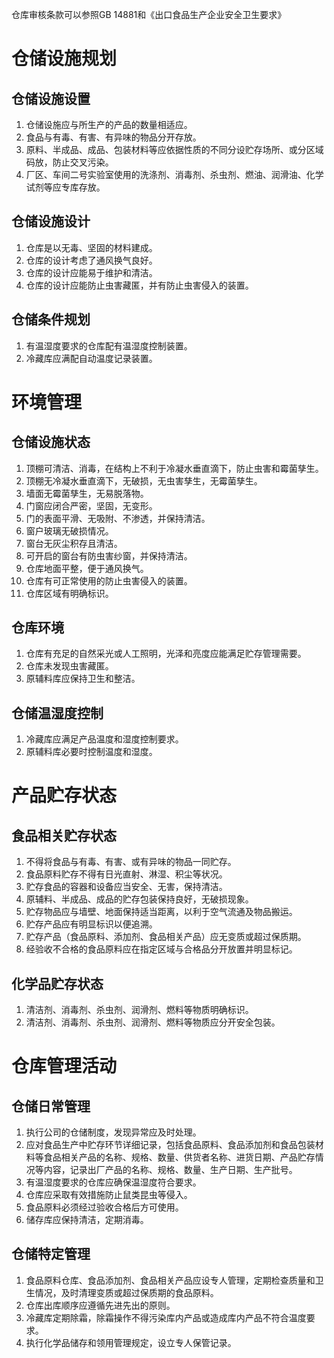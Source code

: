 仓库审核条款可以参照GB 14881和《出口食品生产企业安全卫生要求》
# 仓储设施规划
## 仓储设施设置
1. 仓储设施应与所生产的产品的数量相适应。
2. 食品与有毒、有害、有异味的物品分开存放。
3. 原料、半成品、成品、包装材料等应依据性质的不同分设贮存场所、或分区域码放，防止交叉污染。
4. 厂区、车间二号实验室使用的洗涤剂、消毒剂、杀虫剂、燃油、润滑油、化学试剂等应专库存放。
## 仓储设施设计
1. 仓库是以无毒、坚固的材料建成。
2. 仓库的设计考虑了通风换气良好。
3. 仓库的设计应能易于维护和清洁。
4. 仓库的设计应能防止虫害藏匿，并有防止虫害侵入的装置。
## 仓储条件规划
1. 有温湿度要求的仓库配有温湿度控制装置。
2. 冷藏库应满配自动温度记录装置。
# 环境管理
## 仓储设施状态
1. 顶棚可清洁、消毒，在结构上不利于冷凝水垂直滴下，防止虫害和霉菌孳生。
2. 顶棚无冷凝水垂直滴下，无破损，无虫害孳生，无霉菌孳生。
3. 墙面无霉菌孳生，无易脱落物。
4. 门窗应闭合严密，坚固，无变形。
5. 门的表面平滑、无吸附、不渗透，并保持清洁。
6. 窗户玻璃无破损情况。
7. 窗台无灰尘积存且清洁。
8. 可开启的窗台有防虫害纱窗，并保持清洁。
9. 仓库地面平整，便于通风换气。
10. 仓库有可正常使用的防止虫害侵入的装置。
11. 仓库区域有明确标识。
## 仓库环境
1. 仓库有充足的自然采光或人工照明，光泽和亮度应能满足贮存管理需要。
2. 仓库未发现虫害藏匿。
3. 原辅料库应保持卫生和整洁。
## 仓储温湿度控制
1. 冷藏库应满足产品温度和湿度控制要求。
2. 原辅料库必要时控制温度和湿度。
# 产品贮存状态
## 食品相关贮存状态
1. 不得将食品与有毒、有害、或有异味的物品一同贮存。
2. 食品原料贮存不得有日光直射、淋湿、积尘等状况。
3. 贮存食品的容器和设备应当安全、无害，保持清洁。
4. 原辅料、半成品、成品的贮存包装保持良好，无破损现象。
5. 贮存物品应与墙壁、地面保持适当距离，以利于空气流通及物品搬运。
6. 贮存产品应有明显标识以便追溯。
7. 贮存产品（食品原料、添加剂、食品相关产品）应无变质或超过保质期。
8. 经验收不合格的食品原料应在指定区域与合格品分开放置并明显标记。
## 化学品贮存状态
1. 清洁剂、消毒剂、杀虫剂、润滑剂、燃料等物质明确标识。
2. 清洁剂、消毒剂、杀虫剂、润滑剂、燃料等物质应分开安全包装。
# 仓库管理活动
## 仓储日常管理
1. 执行公司的仓储制度，发现异常应及时处理。
2. 应对食品生产中贮存环节详细记录，包括食品原料、食品添加剂和食品包装材料等食品相关产品的名称、规格、数量、供货者名称、进货日期、产品贮存情况等内容，记录出厂产品的名称、规格、数量、生产日期、生产批号。
3. 有温湿度要求的仓库应确保温湿度符合要求。
4. 仓库应采取有效措施防止鼠类昆虫等侵入。
5. 食品原料必须经过验收合格后方可使用。
6. 储存库应保持清洁，定期消毒。
## 仓储特定管理
1. 食品原料仓库、食品添加剂、食品相关产品应设专人管理，定期检查质量和卫生情况，及时清理变质或超过保质期的食品原料。
2. 仓库出库顺序应遵循先进先出的原则。
3. 冷藏库定期除霜，除霜操作不得污染库内产品或造成库内产品不符合温度要求。
4. 执行化学品储存和领用管理规定，设立专人保管记录。